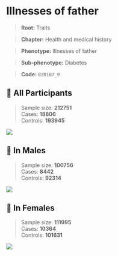 # Illnesses of father
> **Root:** Traits  

> **Chapter:** Health and medical history  

> **Phenotype:** Illnesses of father  

> **Sub-phenotype:** Diabetes  

> **Code:** `B20107_9`

## 🧪 All Participants  
> Sample size: **212751**  
> Cases: **18806**  
> Controls: **193945**
<img src="/Traits/Figures/ALL/B20107_9.png"/>
<CsvTable src="/Traits/Data/ALL/LG_B20107_9.csv" label="🔍 View full results" />

## 👨 In Males  
> Sample size: **100756**  
> Cases: **8442**  
> Controls: **92314**
<img src="/Traits/Figures/Male/B20107_9.png"/>
<CsvTable src="/Traits/Data/Male/LG_B20107_9.csv" label="🔍 View full results" />

## 👩 In Females  
> Sample size: **111995**  
> Cases: **10364**  
> Controls: **101631**
<img src="/Traits/Figures/Female/B20107_9.png"/>
<CsvTable src="/Traits/Data/Female/LG_B20107_9.csv" label="🔍 View full results" />
